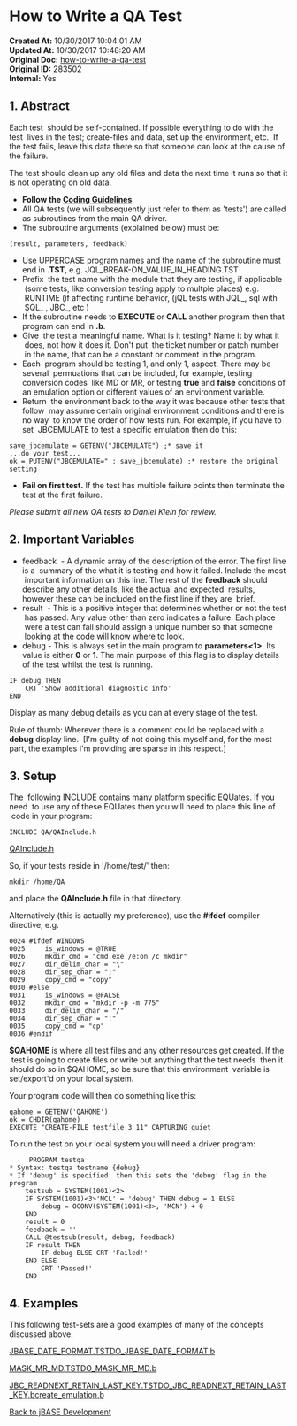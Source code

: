 # How to Write a QA Test

**Created At:** 10/30/2017 10:04:01 AM  
**Updated At:** 10/30/2017 10:48:20 AM  
**Original Doc:** [how-to-write-a-qa-test](https://docs.jbase.com/40575-jbase-development/how-to-write-a-qa-test)  
**Original ID:** 283502  
**Internal:** Yes  

## 1. Abstract

Each test  should be self-contained. If possible everything to do with the test  lives in the test; create-files and data, set up the environment, etc.  If the test fails, leave this data there so that someone can look at the cause of the failure.

The test should clean up any old files and data the next time it runs so that it is not operating on old data.

- **Follow the [Coding Guidelines](./../jbc-coding-guidelines)**  
- All QA tests (we will subsequently just refer to them as 'tests') are called as subroutines from the main QA driver.
- The subroutine arguments (explained below) must be:

```
(result, parameters, feedback)
```

- Use UPPERCASE program names and the name of the subroutine must end in **.TST**, e.g. JQL\_BREAK-ON\_VALUE\_IN\_HEADING.TST
- Prefix  the test name with the module that they are testing, if applicable  (some tests, like conversion testing apply to multple places) e.g.  RUNTIME (if affecting runtime behavior, (jQL tests with JQL\_, sql with  SQL\_ , JBC\_, etc )
- If the subroutine needs to **EXECUTE** or **CALL** another program then that program can end in **.b**.
- Give  the test a meaningful name. What is it testing? Name it by what it  does, not how it does it. Don't put  the ticket number or patch number  in the name, that can be a constant or comment in the program.
- Each  program should be testing 1, and only 1, aspect. There may be several  permuations that can be included, for example, testing conversion codes  like MD or MR, or testing **true** and **false** conditions of an emulation option or different values of an environment variable.
- Return  the environment back to the way it was because other tests that follow  may assume certain original environment conditions and there is no way  to know the order of how tests run. For example, if you have to set  JBCEMULATE to test a specific emulation then do this:

```
save_jbcemulate = GETENV("JBCEMULATE") ;* save it
...do your test...
ok = PUTENV("JBCEMULATE=" : save_jbcemulate) ;* restore the original setting
```

- **Fail on first test.** If the test has multiple failure points then terminate the test at the first failure.

*Please submit all new QA tests to Daniel Klein for review.*

## 2. Important Variables

- feedback  - A dynamic array of the description of the error. The first line is a  summary of the what it is testing and how it failed. Include the most  important information on this line. The rest of the **feedback** should describe any other details, like the actual and expected  results, however these can be included on the first line if they are  brief.
- result  - This is a positive integer that determines whether or not the test  has passed. Any value other than zero indicates a failure. Each place  were a test can fail should assign a unique number so that someone  looking at the code will know where to look.
- debug - This is always set in the main program to **parameters&lt;1&gt;**. Its value is either **0** or **1**. The main purpose of this flag is to display details of the test whilst the test is running.

```
IF debug THEN
    CRT 'Show additional diagnostic info'
END
```

Display as many debug details as you can at every stage of the test.

Rule of thumb: Wherever there is a comment could be replaced with a **debug** display line.
 [I'm guilty of not doing this myself and, for the most part, the examples I'm providing are sparse in this respect.]

## 3. Setup

The  following INCLUDE contains many platform specific EQUates. If you need  to use any of these EQUates then you will need to place this line of  code in your program:

```
INCLUDE QA/QAInclude.h
```

[QAInclude.h](http://zwiki.zumasys.com/QATest?action=AttachFile&do=view&target=QAInclude.h)

So, if your tests reside in '/home/test/' then:

```
mkdir /home/QA
```

and place the **QAInclude.h** file in that directory.

Alternatively (this is actually my preference), use the **#ifdef** compiler directive, e.g.

```
0024 #ifdef WINDOWS
0025     is_windows = @TRUE
0026     mkdir_cmd = "cmd.exe /e:on /c mkdir"
0027     dir_delim_char = "\"
0028     dir_sep_char = ";"
0029     copy_cmd = "copy"
0030 #else
0031     is_windows = @FALSE
0032     mkdir_cmd = "mkdir -p -m 775"
0033     dir_delim_char = "/"
0034     dir_sep_char = ":"
0035     copy_cmd = "cp"
0036 #endif
```

**$QAHOME** is where all test files and any other resources get created. If the  test is going to create files or write out anything that the test needs  then it should do so in $QAHOME, so be sure that this environment  variable is set/export'd on your local system.

Your program code will then do something like this:

```
qahome = GETENV('QAHOME')
ok = CHDIR(qahome)
EXECUTE "CREATE-FILE testfile 3 11" CAPTURING quiet
```

To run the test on your local system you will need a driver program:

```
     PROGRAM testqa
* Syntax: testqa testname {debug}
* If 'debug' is specified  then this sets the 'debug' flag in the program
    testsub = SYSTEM(1001)<2>
    IF SYSTEM(1001)<3>'MCL' = 'debug' THEN debug = 1 ELSE
        debug = OCONV(SYSTEM(1001)<3>, 'MCN') + 0
    END
    result = 0
    feedback = ''
    CALL @testsub(result, debug, feedback)
    IF result THEN
        IF debug ELSE CRT 'Failed!'
    END ELSE
        CRT 'Passed!'
    END
```

## 4. Examples

This following test-sets are a good examples of many of the concepts discussed above.

[JBASE\_DATE\_FORMAT.TST](http://zwiki.zumasys.com/QATest?action=AttachFile&do=view&target=JBASE_DATE_FORMAT.TST)[DO\_JBASE\_DATE\_FORMAT.b](http://zwiki.zumasys.com/QATest?action=AttachFile&do=view&target=DO_JBASE_DATE_FORMAT.b)

[MASK\_MR\_MD.TST](http://zwiki.zumasys.com/QATest?action=AttachFile&do=view&target=MASK_MR_MD.TST)[DO\_MASK\_MR\_MD.b](http://zwiki.zumasys.com/QATest?action=AttachFile&do=view&target=DO_MASK_MR_MD.b)

[JBC\_READNEXT\_RETAIN\_LAST\_KEY.TST](http://zwiki.zumasys.com/QATest?action=AttachFile&do=view&target=JBC_READNEXT_RETAIN_LAST_KEY.TST)[DO\_JBC\_READNEXT\_RETAIN\_LAST\_KEY.b](http://zwiki.zumasys.com/QATest?action=AttachFile&do=view&target=DO_JBC_READNEXT_RETAIN_LAST_KEY.b)[create\_emulation.b](http://zwiki.zumasys.com/QATest?action=AttachFile&do=view&target=create_emulation.b)

[Back to jBASE Development](./../README.md)
